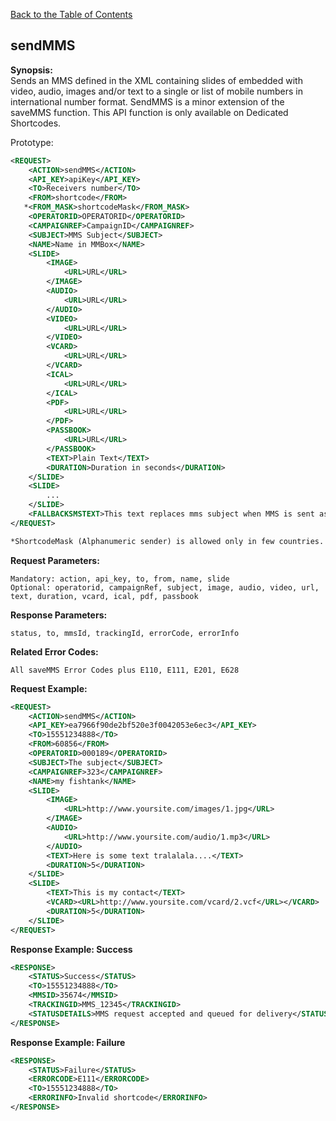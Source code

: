 [Back to the Table of Contents](/1.3/README.md)

## sendMMS

__Synopsis:__  
Sends an MMS defined in the XML containing slides of embedded with video, audio, images and/or text to a single or list of mobile numbers in international number format. SendMMS is a minor extension of the saveMMS function. This API function is only available on Dedicated Shortcodes.

Prototype:
```xml
<REQUEST>
    <ACTION>sendMMS</ACTION>
    <API_KEY>apiKey</API_KEY>
    <TO>Receivers number</TO>
    <FROM>shortcode</FROM>
   *<FROM_MASK>shortcodeMask</FROM_MASK>
    <OPERATORID>OPERATORID</OPERATORID>
    <CAMPAIGNREF>CampaignID</CAMPAIGNREF>
    <SUBJECT>MMS Subject</SUBJECT>
    <NAME>Name in MMBox</NAME>
    <SLIDE> 
        <IMAGE>
            <URL>URL</URL> 
        </IMAGE>
        <AUDIO>
            <URL>URL</URL>
        </AUDIO>
        <VIDEO>
            <URL>URL</URL>
        </VIDEO>
        <VCARD>
            <URL>URL</URL>
        </VCARD>
        <ICAL>
            <URL>URL</URL>
        </ICAL>
        <PDF>
            <URL>URL</URL>
        </PDF>
        <PASSBOOK>
            <URL>URL</URL>
        </PASSBOOK>
        <TEXT>Plain Text</TEXT>
        <DURATION>Duration in seconds</DURATION>
    </SLIDE>
    <SLIDE>
        ...
    </SLIDE>
    <FALLBACKSMSTEXT>This text replaces mms subject when MMS is sent as SMS link</FALLBACKSMSTEXT>
</REQUEST>

*ShortcodeMask (Alphanumeric sender) is allowed only in few countries. Not supported in United States.
```

__Request Parameters:__

    Mandatory: action, api_key, to, from, name, slide
    Optional: operatorid, campaignRef, subject, image, audio, video, url, text, duration, vcard, ical, pdf, passbook

__Response Parameters:__

    status, to, mmsId, trackingId, errorCode, errorInfo

__Related Error Codes:__

    All saveMMS Error Codes plus E110, E111, E201, E628

__Request Example:__
```xml
<REQUEST>
    <ACTION>sendMMS</ACTION>
    <API_KEY>ea7966f90de2bf520e3f0042053e6ec3</API_KEY>
    <TO>15551234888</TO>
    <FROM>60856</FROM>
    <OPERATORID>000189</OPERATORID>
    <SUBJECT>The subject</SUBJECT>
    <CAMPAIGNREF>323</CAMPAIGNREF>
    <NAME>my fishtank</NAME>
    <SLIDE>
        <IMAGE>
            <URL>http://www.yoursite.com/images/1.jpg</URL>
        </IMAGE>
        <AUDIO>
            <URL>http://www.yoursite.com/audio/1.mp3</URL>
        </AUDIO>
        <TEXT>Here is some text tralalala....</TEXT>
        <DURATION>5</DURATION>
    </SLIDE>
    <SLIDE>
        <TEXT>This is my contact</TEXT>
        <VCARD><URL>http://www.yoursite.com/vcard/2.vcf</URL></VCARD>
        <DURATION>5</DURATION>
    </SLIDE>
</REQUEST>
```

__Response Example: Success__
```xml
<RESPONSE>
    <STATUS>Success</STATUS>
    <TO>15551234888</TO>
    <MMSID>35674</MMSID>
    <TRACKINGID>MMS_12345</TRACKINGID>
    <STATUSDETAILS>MMS request accepted and queued for delivery</STATUSDETAILS>
</RESPONSE>
```

__Response Example: Failure__
```xml
<RESPONSE>
    <STATUS>Failure</STATUS>
    <ERRORCODE>E111</ERRORCODE>
    <TO>15551234888</TO>
    <ERRORINFO>Invalid shortcode</ERRORINFO>
</RESPONSE>
```
